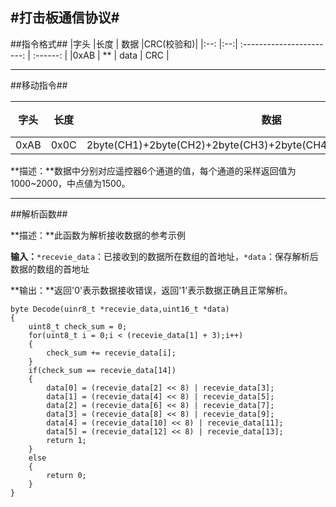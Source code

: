 #打击板通信协议#
----------

##指令格式##
|字头 |长度 |                            数据                                  |CRC(校验和)|
|:--: |:--:|                  :-----------------------:                      | :------: |
|0xAB | ** |                          data                                   |   CRC    |

----------

##移动指令##

|字头 |长度 |                            数据                                  |CRC(校验和)|
|:--: |:--:|              :-----------------------:                          | :------: |
|0xAB |0x0C|2byte(CH1)+2byte(CH2)+2byte(CH3)+2byte(CH4)+2byte(CH5)+2byte(CH6)|   CRC    |

**描述：**数据中分别对应遥控器6个通道的值，每个通道的采样返回值为1000~2000，中点値为1500。

----------

##解析函数##

**描述：**此函数为解析接收数据的参考示例

**输入：**`*recevie_data`：已接收到的数据所在数组的首地址，`*data`：保存解析后数据的数组的首地址

**输出：**返回'0'表示数据接收错误，返回'1'表示数据正确且正常解析。

    byte Decode(uinr8_t *recevie_data,uint16_t *data)
    {
		uint8_t check_sum = 0;
		for(uint8_t i = 0;i < (recevie_data[1] + 3);i++)
		{
			check_sum += recevie_data[i];
		}
		if(check_sum == recevie_data[14]) 
		{
			data[0] = (recevie_data[2] << 8) | recevie_data[3];
            data[1] = (recevie_data[4] << 8) | recevie_data[5];
			data[2] = (recevie_data[6] << 8) | recevie_data[7];
			data[3] = (recevie_data[8] << 8) | recevie_data[9];
			data[4] = (recevie_data[10] << 8) | recevie_data[11];
			data[5] = (recevie_data[12] << 8) | recevie_data[13];
			return 1;
		}
		else
		{
			return 0;
		}
	}		